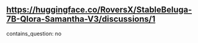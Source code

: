## https://huggingface.co/RoversX/StableBeluga-7B-Qlora-Samantha-V3/discussions/1

contains_question: no